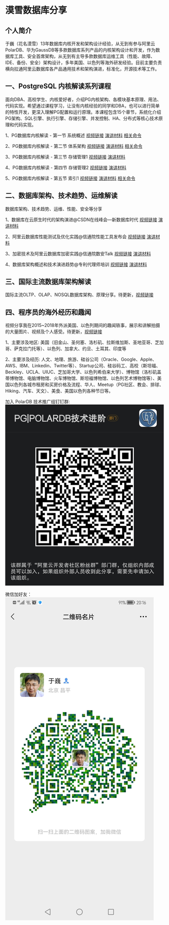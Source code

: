 # 漠雪数据库分享

## 个人简介

于巍（花名漠雪）13年数据库内核开发和架构设计经验，从无到有参与阿里云PolarDB、华为GaussDB等多款数据库系列产品的内核架构设计和开发，作为数据库工具、安全首席架构，从无到有主导多款数据库运维工具（性能、故障、IDE、备份、安全）架构设计，多年美国、以色列等海外研发经验。目前主要负责横向拉通阿里云数据库各产品通用技术和架构演进，标准化，开源技术等工作。


## 一、PostgreSQL 内核解读系列课程

面向DBA、高校学生、内核爱好者，介绍PG内核架构、各模块基本原理、用法、代码实现。希望通过课程学习，让没有内核经验的同学和DBA，也可以进行简单的特性开发，更深入理解PG配置和运行原理。本课程包含15个章节，系统化介绍PG架构、SQL引擎、执行引擎、存储引擎、并发控制、HA、分布式等核心技术原理和代码实现。

1、PG数据库内核解读 - 第一节 系统概述 
[视频链接](https://www.bilibili.com/video/BV1gV4y147D7?spm_id_from=333.999.0.0&vd_source=70bd93807a27926fda1db56ec32ef895) 
[演讲材料](https://github.com/moxuedb/blog/blob/main/PostgresKernel/Chapter-01/PG%E6%95%B0%E6%8D%AE%E5%BA%93%E5%86%85%E6%A0%B8%E8%A7%A3%E8%AF%BB-1.%E7%B3%BB%E7%BB%9F%E6%A6%82%E8%BF%B0.pdf) 
[相关命令](https://github.com/moxuedb/blog/blob/main/PostgresKernel/Chapter-01/PG%E6%95%B0%E6%8D%AE%E5%BA%93%E5%86%85%E6%A0%B8%E8%A7%A3%E8%AF%BB-1.%E7%B3%BB%E7%BB%9F%E6%A6%82%E8%BF%B0%E7%9B%B8%E5%85%B3%E5%91%BD%E4%BB%A4.txt)

2、PG数据库内核解读 - 第二节 体系架构 [视频链接](https://www.bilibili.com/video/BV1VV4y1s7i7?spm_id_from=333.999.0.0&vd_source=70bd93807a27926fda1db56ec32ef895) [演讲材料](https://github.com/moxuedb/blog/blob/main/PostgresKernel/Chapter-02/PG%E6%95%B0%E6%8D%AE%E5%BA%93%E5%86%85%E6%A0%B8%E8%A7%A3%E8%AF%BB-2.%E4%BD%93%E7%B3%BB%E6%9E%B6%E6%9E%84.pdf) [相关命令](https://github.com/moxuedb/blog/blob/main/PostgresKernel/Chapter-02/PG%E6%95%B0%E6%8D%AE%E5%BA%93%E5%86%85%E6%A0%B8%E8%A7%A3%E8%AF%BB-2.%E4%BD%93%E7%B3%BB%E6%9E%B6%E6%9E%84%E7%9B%B8%E5%85%B3%E5%91%BD%E4%BB%A4.txt)

3、PG数据库内核解读 - 第三节 存储管理1 [视频链接](https://www.bilibili.com/video/BV12B4y167Wa?spm_id_from=333.999.0.0&vd_source=70bd93807a27926fda1db56ec32ef895) [演讲材料](https://github.com/moxuedb/blog/blob/main/PostgresKernel/Chapter-03/PG%E6%95%B0%E6%8D%AE%E5%BA%93%E5%86%85%E6%A0%B8%E8%A7%A3%E8%AF%BB-3.%E5%AD%98%E5%82%A8%E7%AE%A1%E7%90%861.pdf)

4、PG数据库内核解读 - 第四节 存储管理2 [视频链接](https://www.bilibili.com/video/BV11T411w788?spm_id_from=333.999.0.0&vd_source=70bd93807a27926fda1db56ec32ef895) [演讲材料](https://github.com/moxuedb/blog/blob/main/PostgresKernel/Chapter-04/PG%E6%95%B0%E6%8D%AE%E5%BA%93%E5%86%85%E6%A0%B8%E8%A7%A3%E8%AF%BB-4.%E5%AD%98%E5%82%A8%E7%AE%A1%E7%90%862.pdf)

5、PG数据库内核解读 - 第五节 索引1 [视频链接]() [演讲材料](https://github.com/moxuedb/blog/blob/main/PostgresKernel/Chapter-05/5.%E7%B4%A2%E5%BC%951.pdf) [相关命令](https://github.com/moxuedb/blog/blob/main/PostgresKernel/Chapter-05/%E7%AC%AC5%E8%8A%82%E7%B4%A2%E5%BC%951%E7%9B%B8%E5%85%B3%E5%91%BD%E4%BB%A4.txt)


## 二、数据库架构、技术趋势、运维解读

数据库架构、技术趋势、运维、性能、安全等分享

1、数据库在云原生时代的架构演进@CSDN在线峰会—新数据库时代 [视频链接](https://www.bilibili.com/video/BV1qB4y1B75W?spm_id_from=333.999.0.0) [演讲材料](https://github.com/moxuedb/blog/blob/main/DatabaseArchitect/%E6%95%B0%E6%8D%AE%E5%BA%93%E5%9C%A8%E4%BA%91%E5%8E%9F%E7%94%9F%E6%97%B6%E4%BB%A3%E7%9A%84%E6%9E%B6%E6%9E%84%E6%BC%94%E8%BF%9Bv2-CSDN%E7%BA%BF%E4%B8%8A%E5%B3%B0%E4%BC%9A.pdf)

2、阿里云数据库性能测试及优化实践@信通院性能工具发布会 [视频链接](https://www.bilibili.com/video/BV1Ed4y1o7SE?spm_id_from=333.999.0.0&vd_source=70bd93807a27926fda1db56ec32ef895) [演讲材料](https://github.com/moxuedb/blog/blob/main/DatabaseArchitect/%E9%98%BF%E9%87%8C%E4%BA%91%E6%95%B0%E6%8D%AE%E5%BA%93%E6%80%A7%E8%83%BD%E6%B5%8B%E8%AF%95%E5%8F%8A%E4%BC%98%E5%8C%96%E5%AE%9E%E8%B7%B5-%E4%BF%A1%E9%80%9A%E9%99%A2%E6%80%A7%E8%83%BD%E5%B7%A5%E5%85%B7%E5%8F%91%E5%B8%83%E4%BC%9A.pdf)

3、加密技术及阿里云数据库加密实践@信通院数安Talk  [视频链接](https://applykaz7gv6223.h5.xiaoeknow.com/v2/course/alive/l_627a25c0e4b0812e179790c2?app_id=appLyKaz7gV6223&pro_id=&type=2&available=true&share_user_id=u_5f26cd4df201e_oWQ1sj3xSF&share_type=5&scene=%E5%88%86%E4%BA%AB&is_redirect=1&share_scene=1&entry=2&entry_type=2002) [演讲材料](https://github.com/moxuedb/blog/blob/main/DatabaseArchitect/%E6%95%B0%E6%8D%AE%E5%BA%93%E5%8A%A0%E5%AF%86%E6%8A%80%E6%9C%AF%E5%8F%8A%E9%98%BF%E9%87%8C%E4%BA%91%E6%95%B0%E6%8D%AE%E5%BA%93%E5%AE%9E%E8%B7%B5-%E4%BF%A1%E9%80%9A%E9%99%A2%E6%95%B0%E5%AE%89Talk.pdf)

4、数据库架构概述和技术演进趋势@专利代理师培训 [视频链接](https://www.bilibili.com/video/BV1jP411j7mp?spm_id_from=333.999.0.0&vd_source=70bd93807a27926fda1db56ec32ef895) [演讲材料](https://github.com/moxuedb/blog/blob/main/DatabaseArchitect/%E6%95%B0%E6%8D%AE%E5%BA%93%E6%9E%B6%E6%9E%84%E6%A6%82%E8%BF%B0%E5%92%8C%E6%8A%80%E6%9C%AF%E6%BC%94%E8%BF%9B%E8%B6%8B%E5%8A%BF-%E4%B8%93%E5%88%A9%E4%BB%A3%E7%90%86%E5%B8%88%E5%9F%B9%E8%AE%AD.pdf)


## 三、国际主流数据库架构解读

国际主流OLTP、OLAP、NOSQL数据库架构、原理分享。待更新，[视频链接](https://space.bilibili.com/471917871)


## 四、程序员的海外经历和趣闻

视频分享我在2015~2018年外派美国、以色列期间的趣闻轶事，展示和讲解拍摄的大量图片、视频及个人感受。待更新，[视频链接](https://space.bilibili.com/471917871)

1、主要涉及地区: 美国（旧金山、圣何塞、洛杉矶、拉斯维加斯、圣地亚哥、芝加哥、萨克拉门托等）、以色列、加拿大、约旦、土耳其、印度等

2、主要涉及经历: 人文、地理、旅游、硅谷公司（Oracle、Google、Apple、AWS、IBM、Linkedin、Twitter等）、Startup公司、硅谷码工、高校（斯坦福、Beckley、UCLA、UIUC、芝加哥大学、以色列希伯来大学）、博物馆（洛杉矶盖蒂博物馆、电脑博物馆、火车博物馆、斯坦福博物馆、以色列艺术博物馆等）、美国以色列各城市租房和买房价格及流程、华人、Meetup（PG社区、教会、排球、Hiking、汽车、天文）、美食、美国以色列各种节日等。



加入 PolarDB 技术推广组钉钉群:
![polardb_group](https://github.com/moxuedb/blog/blob/main/polardb_group.png)

微信加好友：
![漠雪的微信](https://github.com/moxuedb/blog/blob/main/moxue_wechat.png) 

